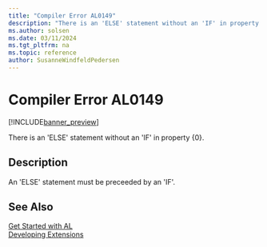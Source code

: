 ```yaml
---
title: "Compiler Error AL0149"
description: "There is an 'ELSE' statement without an 'IF' in property {0}."
ms.author: solsen
ms.date: 03/11/2024
ms.tgt_pltfrm: na
ms.topic: reference
author: SusanneWindfeldPedersen
---
```

[//]: # (START>DO_NOT_EDIT)
[//]: # (IMPORTANT:Do not edit any of the content between here and the END>DO_NOT_EDIT.)
[//]: # (Any modifications should be made in the .xml files in the ModernDev repo.)
# Compiler Error AL0149

[!INCLUDE[banner_preview](../includes/banner_preview.md)]

There is an 'ELSE' statement without an 'IF' in property {0}.


## Description
An 'ELSE' statement must be preceeded by an 'IF'.  

[//]: # (IMPORTANT: END>DO_NOT_EDIT)
## See Also  
[Get Started with AL](../devenv-get-started.md)  
[Developing Extensions](../devenv-dev-overview.md)  